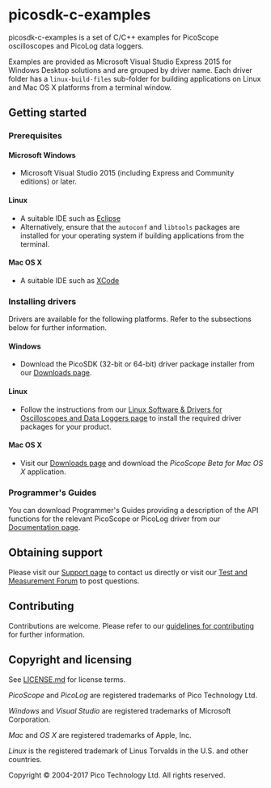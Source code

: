 # picosdk-c-examples

picosdk-c-examples is a set of C/C++ examples for PicoScope oscilloscopes and PicoLog data loggers.

Examples are provided as Microsoft Visual Studio Express 2015 for Windows Desktop solutions and are grouped by driver name. Each driver folder has a `linux-build-files` sub-folder for building applications on Linux and Mac OS X platforms from a terminal window.

## Getting started

### Prerequisites

#### Microsoft Windows

* Microsoft Visual Studio 2015 (including Express and Community editions) or later. 

#### Linux

* A suitable IDE such as [Eclipse](https://www.eclipse.org/downloads/?)
* Alternatively, ensure that the `autoconf` and `libtools` packages are installed for your operating system if building applications from the terminal.

#### Mac OS X

* A suitable IDE such as [XCode](https://developer.apple.com/xcode/)

### Installing drivers

Drivers are available for the following platforms. Refer to the subsections below for further information.

#### Windows

* Download the PicoSDK (32-bit or 64-bit) driver package installer from our [Downloads page](https://www.picotech.com/downloads).

#### Linux

* Follow the instructions from our [Linux Software & Drivers for Oscilloscopes and Data Loggers page](https://www.picotech.com/downloads/linux) to install the required driver packages for your product.

#### Mac OS X

* Visit our [Downloads page](https://www.picotech.com/downloads) and download the *PicoScope Beta for Mac OS X* application.

### Programmer's Guides

You can download Programmer's Guides providing a description of the API functions for the relevant PicoScope or PicoLog driver from our [Documentation page](https://www.picotech.com/library/documentation).

## Obtaining support

Please visit our [Support page](https://www.picotech.com/tech-support) to contact us directly or visit our [Test and Measurement Forum](https://www.picotech.com/support/forum19.html) to post questions.

## Contributing

Contributions are welcome. Please refer to our [guidelines for contributing](.github/CONTRIBUTING.md) for further information.

## Copyright and licensing

See [LICENSE.md](LICENSE.md) for license terms. 

*PicoScope* and *PicoLog* are registered trademarks of Pico Technology Ltd. 

*Windows* and *Visual Studio* are registered trademarks of Microsoft Corporation. 

*Mac* and *OS X* are registered trademarks of Apple, Inc. 

*Linux* is the registered trademark of Linus Torvalds in the U.S. and other countries.

Copyright © 2004-2017 Pico Technology Ltd. All rights reserved. 

